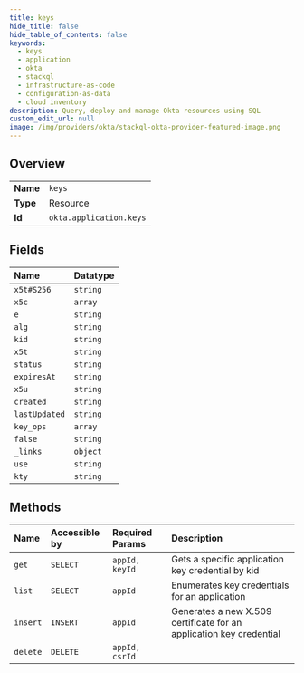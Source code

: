 ```yaml
---
title: keys
hide_title: false
hide_table_of_contents: false
keywords:
  - keys
  - application
  - okta    
  - stackql
  - infrastructure-as-code
  - configuration-as-data
  - cloud inventory
description: Query, deploy and manage Okta resources using SQL
custom_edit_url: null
image: /img/providers/okta/stackql-okta-provider-featured-image.png
---
```

  
    

## Overview
<table><tbody>
<tr><td><b>Name</b></td><td><code>keys</code></td></tr>
<tr><td><b>Type</b></td><td>Resource</td></tr>
<tr><td><b>Id</b></td><td><code>okta.application.keys</code></td></tr>
</tbody></table>

## Fields
| Name | Datatype |
|:-----|:---------|
| `x5t#S256` | `string` |
| `x5c` | `array` |
| `e` | `string` |
| `alg` | `string` |
| `kid` | `string` |
| `x5t` | `string` |
| `status` | `string` |
| `expiresAt` | `string` |
| `x5u` | `string` |
| `created` | `string` |
| `lastUpdated` | `string` |
| `key_ops` | `array` |
| `false` | `string` |
| `_links` | `object` |
| `use` | `string` |
| `kty` | `string` |
## Methods
| Name | Accessible by | Required Params | Description |
|:-----|:--------------|:----------------|:------------|
| `get` | `SELECT` | `appId, keyId` | Gets a specific application key credential by kid |
| `list` | `SELECT` | `appId` | Enumerates key credentials for an application |
| `insert` | `INSERT` | `appId` | Generates a new X.509 certificate for an application key credential |
| `delete` | `DELETE` | `appId, csrId` |  |
